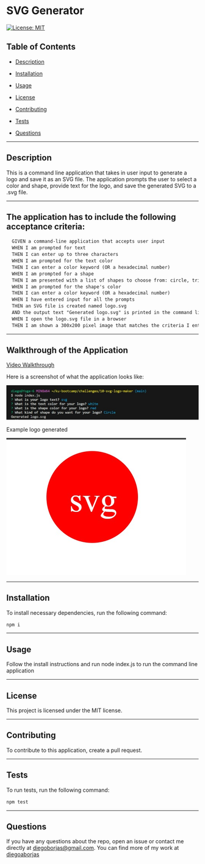 
  # SVG Generator

  [![License: MIT](https://img.shields.io/badge/License-MIT-yellow.svg)](https://opensource.org/licenses/MIT)


## Table of Contents

  * [Description](#description)

  * [Installation](#installation)
  
  * [Usage](#usage)

  * [License](#license)

  * [Contributing](#contributing)

  * [Tests](#tests)

  * [Questions](#questions)

  ---

  ## Description
  This is a command line application that takes in user input to generate a logo and save it as an SVG file. The application prompts the user to select a color and shape, provide text for the logo, and save the generated SVG to a .svg file.

  ---  

  ## The application has to include the following acceptance criteria:

  ```md
    GIVEN a command-line application that accepts user input
    WHEN I am prompted for text
    THEN I can enter up to three characters
    WHEN I am prompted for the text color
    THEN I can enter a color keyword (OR a hexadecimal number)
    WHEN I am prompted for a shape
    THEN I am presented with a list of shapes to choose from: circle, triangle, and square
    WHEN I am prompted for the shape's color
    THEN I can enter a color keyword (OR a hexadecimal number)
    WHEN I have entered input for all the prompts
    THEN an SVG file is created named logo.svg
    AND the output text "Generated logo.svg" is printed in the command line
    WHEN I open the logo.svg file in a browser
    THEN I am shown a 300x200 pixel image that matches the criteria I entered
  ```
  ---
  ## Walkthrough of the Application

  [Video Walkthrough](https://drive.google.com/file/d/14QcVoHz3b1TPylpfb3iJ0jBmEwHgidGG/view)

Here is a screenshot of what the application looks like:

![screenshot](./images/screenshot.jpg)

Example logo generated

![screenshot](./images/screenshot2.jpg)
  
  ---

  ## Installation

  To install necessary dependencies, run the following command:
  ```md
  npm i
  ```
  ---

  ## Usage
  Follow the install instructions and run node index.js to run the command line application

  ---

  ## License
  This project is licensed under the MIT license.

  ---

  ## Contributing
  To contribute to this application, create a pull request.

  ---

  ## Tests
  To run tests, run the following command:
  ```md
  npm test
  ```
  ---

  ## Questions
  If you have any questions about the repo, open an issue or contact me directly at diegoborjas@gmail.com. You can find more
  of my work at [diegoaborjas](https://github.com/diegoaborjas)

